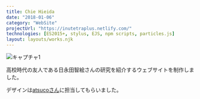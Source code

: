 ```yaml
---
title: Chie Hieida
date: "2018-01-06"
category: "WebSite"
projectUrl: "https://inutetraplus.netlify.com/"
technologies: [ES2015+, stylus, EJS, npm scripts, particles.js]
layout: layouts/works.njk
---
```


![キャプチャ1](./cover.jpg)

高校時代の友人である日永田智絵さんの研究を紹介するウェブサイトを制作しました。

デザインは[atsucoさん](https://twitter.com/atsuco_02)に担当してもらいました。